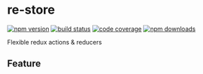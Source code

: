 # re-store

[![npm version](https://img.shields.io/npm/v/re-store.svg?style=flat-square)](https://www.npmjs.org/package/re-store)
[![build status](https://img.shields.io/travis/alexkreskiyan/re-store.svg?style=flat-square)](https://travis-ci.org/alexkreskiyan/re-store)
[![code coverage](https://img.shields.io/coveralls/alexkreskiyan/re-store.svg?style=flat-square)](https://coveralls.io/r/alexkreskiyan/re-store)
[![npm downloads](https://img.shields.io/npm/dm/re-store.svg?style=flat-square)](http://npm-stat.com/charts.html?package=re-store)

Flexible redux actions & reducers 

## Feature

